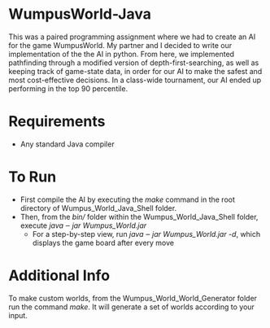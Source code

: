 # WumpusWorld-Java
This was a paired programming assignment where we had to create an AI for the game WumpusWorld. My partner and I decided to write our implementation of the the AI in python. From here, we implemented pathfinding through a modified version of depth-first-searching, as well as keeping track of game-state data, in order for our AI to make the safest and most cost-effective decisions. In a class-wide tournament, our AI ended up performing in the top 90 percentile.

# Requirements
<ul>
  <li>Any standard Java compiler</li>
 </ul>
 
 # To Run
 <ul>
  <li> First compile the AI by executing the <em>make</em> command in the root directory of Wumpus_World_Java_Shell folder. </li>
  <li> Then, from the <em>bin/</em> folder within the Wumpus_World_Java_Shell folder, execute <em>java ‒ jar Wumpus_World.jar</em>
    <ul>
      <li>For a step-by-step view, run <em>java ‒ jar Wumpus_World.jar -d</em>, which displays the game board after every move</li>
    </ul>
  </li>
  </ul>
  
 # Additional Info
 To make custom worlds, from the Wumpus_World_World_Generator folder run the command <em>make</em>. It will generate a set of worlds according to your input.
